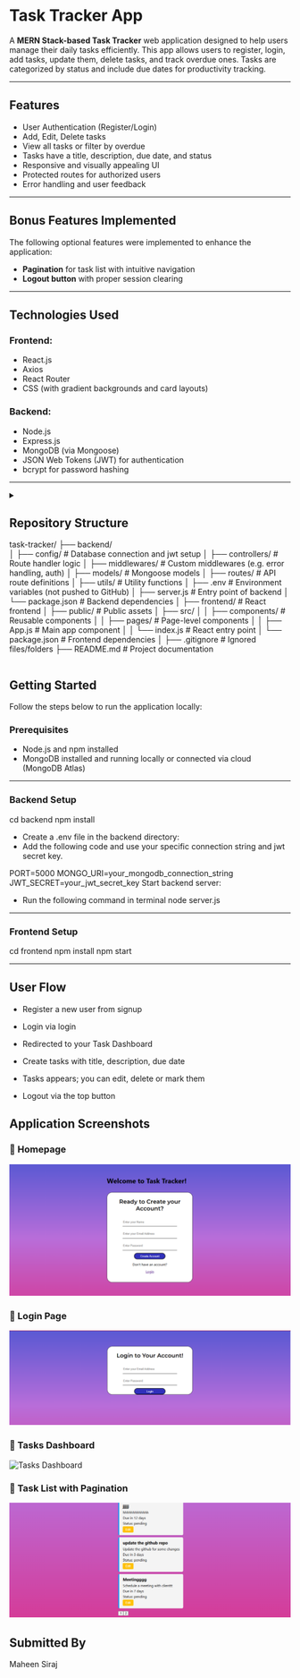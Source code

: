 # Task Tracker App

A **MERN Stack-based Task Tracker** web application designed to help users manage their daily tasks efficiently. This app allows users to register, login, add tasks, update them, delete tasks, and track overdue ones. Tasks are categorized by status and include due dates for productivity tracking.

---

## Features

- User Authentication (Register/Login)
- Add, Edit, Delete tasks
- View all tasks or filter by overdue
- Tasks have a title, description, due date, and status
- Responsive and visually appealing UI
- Protected routes for authorized users
- Error handling and user feedback

---

##  Bonus Features Implemented

The following optional features were implemented to enhance the application:

- **Pagination** for task list with intuitive navigation
- **Logout button** with proper session clearing

---

##  Technologies Used

### Frontend:
- React.js
- Axios
- React Router
- CSS (with gradient backgrounds and card layouts)

### Backend:
- Node.js
- Express.js
- MongoDB (via Mongoose)
- JSON Web Tokens (JWT) for authentication
- bcrypt for password hashing

---
<details> 
<summary>

## Repository Structure 

task-tracker/
├── backend/                  
│   ├── config/               # Database connection and jwt setup
│   ├── controllers/          # Route handler logic
│   ├── middlewares/          # Custom middlewares (e.g. error handling, auth)
│   ├── models/               # Mongoose models
│   ├── routes/               # API route definitions
│   ├── utils/                # Utility functions
│   ├── .env                  # Environment variables (not pushed to GitHub)
│   ├── server.js             # Entry point of backend
│   └── package.json          # Backend dependencies
│
├── frontend/                 # React frontend
│   ├── public/               # Public assets
│   ├── src/
│   │   ├── components/       # Reusable components
│   │   ├── pages/            # Page-level components
│   │   ├── App.js            # Main app component
│   │   └── index.js          # React entry point
│   └── package.json          # Frontend dependencies
│
├── .gitignore                # Ignored files/folders
├── README.md                 # Project documentation

</details>

##  Getting Started

Follow the steps below to run the application locally:

###  Prerequisites

- Node.js and npm installed
- MongoDB installed and running locally or connected via cloud (MongoDB Atlas)

---

###  Backend Setup

cd backend
npm install

- Create a .env file in the backend directory:
- Add the following code and use your specific connection string and jwt secret key.

PORT=5000
MONGO_URI=your_mongodb_connection_string
JWT_SECRET=your_jwt_secret_key
Start backend server:

- Run the following command in terminal
node server.js


---

### Frontend Setup
cd frontend
npm install
npm start

---

## User Flow
- Register a new user from signup

- Login via login

- Redirected to your Task Dashboard

- Create tasks with title, description, due date

- Tasks appears; you can edit, delete or mark them

- Logout via the top button


## Application Screenshots

### 🔹 Homepage
![Homepage](./screenshots/signup.png)

### 🔹 Login Page
![Homepage](./screenshots/login.png)

### 🔹 Tasks Dashboard
![Tasks Dashboard](./screenshots/task.png)

### 🔹 Task List with Pagination
![Task List with Pagnination](./screenshots/task_pagination.png)

## Submitted By
Maheen Siraj





